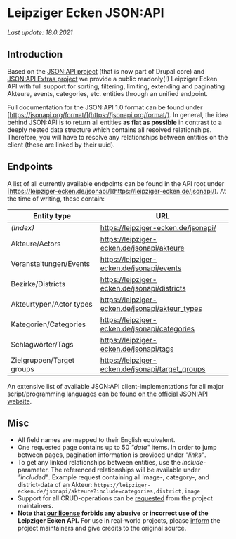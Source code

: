 # Leipziger Ecken JSON:API

*Last update: 18.0.2021*

## Introduction

Based on the [JSON:API project]([https://www.drupal.org/project/jsonapi](https://www.drupal.org/project/jsonapi)) (that is now part of Drupal core) and [JSON:API Extras project]([https://www.drupal.org/project/jsonapi_extras](https://www.drupal.org/project/jsonapi_extras)) we provide a public readonly(!) Leipziger Ecken API with full support for sorting, filtering, limiting, extending and paginating Akteure, events, categories, etc. entities through an unified endpoint.  

Full documentation for the JSON:API 1.0 format can be found under [https://jsonapi.org/format/](https://jsonapi.org/format/). In general, the idea behind JSON:API is to return all entities **as flat as possible** in contrast to a deeply nested data structure which contains all resolved relationships. Therefore, you will have to resolve any relationships between entities on the client (these are linked by their uuid).

## Endpoints

A list of all currently available endpoints can be found in the API root under [https://leipziger-ecken.de/jsonapi/](https://leipziger-ecken.de/jsonapi/). At the time of writing, these contain:

|Entity type|URL|
|--|--|
|*(Index)*|https://leipziger-ecken.de/jsonapi/|
|Akteure/Actors|https://leipziger-ecken.de/jsonapi/akteure|
|Veranstaltungen/Events|https://leipziger-ecken.de/jsonapi/events|
|Bezirke/Districts|https://leipziger-ecken.de/jsonapi/districts|
|Akteurtypen/Actor types|https://leipziger-ecken.de/jsonapi/akteur_types|
|Kategorien/Categories|https://leipziger-ecken.de/jsonapi/categories|
|Schlagwörter/Tags|https://leipziger-ecken.de/jsonapi/tags|
|Zielgruppen/Target groups|https://leipziger-ecken.de/jsonapi/target_groups|

 An extensive list of available JSON:API client-implementations for all major script/programming languages can be found [on the official JSON:API website](https://jsonapi.org/implementations/).

## Misc
  
* All field names are mapped to their English equivalent. 
* One requested page contains up to 50 *"data"* items. In order to jump between pages, pagination information is provided under *"links"*.
* To get any linked relationships between entities, use the *include*-parameter. The referenced relationships will be available under *"included"*. Example request containing all image-, category-, and district-data of an Akteur: ```https://leipziger-ecken.de/jsonapi/akteure?include=categories,district,image```
* Support for all CRUD-operations can be [requested](https://leipziger-ecken.de/kontakt) from the project maintainers.
* **Note that [our license](https://creativecommons.org/licenses/by/4.0/) forbids any abusive or incorrect use of the Leipziger Ecken API.** For use in real-world projects, please [inform](https://leipziger-ecken.de/kontakt) the project maintainers and give credits to the original source.
